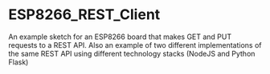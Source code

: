 # ESP8266_REST_Client
An example sketch for an ESP8266 board that makes GET and PUT requests to a REST API. Also an example of two different implementations of the same REST API using different technology stacks (NodeJS and Python Flask)
